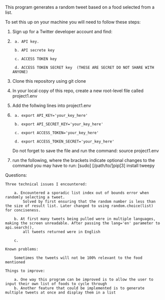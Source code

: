 This program generates a random tweet based on a food selected from a list.

To set this up on your machine you will need to follow these steps:

1. Sign up for a Twitter developer account and find:
2. 
        a. API key.      

        b. API secrete key
        
        c. ACCESS TOKEN key
        
        d. ACCESS TOKEN SECRET key  (THESE ARE SECRET DO NOT SHARE WITH ANYONE)
        
2. Clone this repository using git clone
3. In your local copy of this repo, create a new root-level file called project1.env
4. Add the follwing lines into project1.env
5. 
        a. export API_KEY='your_key_here'

        b. export API_SECRET_KEY='your_key_here'
        
        c. export ACCESS_TOKEN='your_key_here'
    
        d. export ACCESS_TOKEN_SECRET='your_key_here'
        
    Do not forget to save the file and run the command: source project1.env
    
5. run the following, where the brackets indicate optional changes to the command you may have to run:
    [sudo] [/path/to/]pip[3] install tweepy


Questions:

    Three technical issues I encountered:
    
        a. Encountered a sporadic list index out of bounds error when randomly selecting a tweet. 
            Solved by first ensuring that the random number is less than the size of result list. Later changed to using random.choice(list) for conciseness.
        
        b. At first many tweets being pulled were in multiple languages, making the screen unreadable. After passing the lang='en' parameter to api.search(), 
            all tweets returned were in English
        
        c. 
        
    Known problems:
    
        Sometimes the tweets will not be 100% relevant to the food mentioned
        
    Things to improve:
    
        a. One way this program can be improved is to allow the user to input their own list of foods to cycle through
        b. Another feature that could be implemented is to generate multiple tweets at once and display them in a list